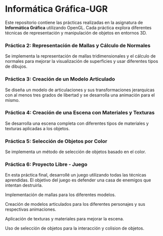 # Informática Gráfica-UGR

Este repositorio contiene las prácticas realizadas en la asignatura de **Informática Gráfica** utilizando OpenGL. Cada práctica explora diferentes técnicas de representación y manipulación de objetos en entornos 3D.

### Práctica 2: Representación de Mallas y Cálculo de Normales

Se implementa la representación de mallas tridimensionales y el cálculo de normales para mejorar la visualización de superficies y usar diferentes tipos de dibujos.

### Práctica 3: Creación de un Modelo Articulado

Se diseña un modelo de articulaciones y sus transformaciones jerarquicas con al menos tres grados de libertad y se desarrolla una animación para el mismo.

### Práctica 4: Creación de una Escena con Materiales y Texturas

Se desarrolla una escena completa con diferentes tipos de materiales y texturas aplicadas a los objetos.

### Práctica 5: Selección de Objetos por Color

Se implementa un método de selección de objetos basado en el color.

### Práctica 6: Proyecto Libre - Juego

En esta práctica final, desarrollé un juego utilizando todas las técnicas aprendidas. El objetivo del juego es defender una casa de enemigos que intentan destruirla.

Implementación de mallas para los diferentes modelos.

Creación de modelos articulados para los diferentes personajes y sus respectivas animaciones.

Aplicación de texturas y materiales para mejorar la escena.

Uso de selección de objetos para la interacción y colision de objetos.
